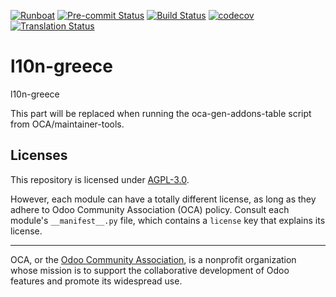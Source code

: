 
[![Runboat](https://img.shields.io/badge/runboat-Try%20me-875A7B.png)](https://runboat.odoo-community.org/builds?repo=OCA/l10n-greece&target_branch=18.0)
[![Pre-commit Status](https://github.com/OCA/l10n-greece/actions/workflows/pre-commit.yml/badge.svg?branch=18.0)](https://github.com/OCA/l10n-greece/actions/workflows/pre-commit.yml?query=branch%3A18.0)
[![Build Status](https://github.com/OCA/l10n-greece/actions/workflows/test.yml/badge.svg?branch=18.0)](https://github.com/OCA/l10n-greece/actions/workflows/test.yml?query=branch%3A18.0)
[![codecov](https://codecov.io/gh/OCA/l10n-greece/branch/18.0/graph/badge.svg)](https://codecov.io/gh/OCA/l10n-greece)
[![Translation Status](https://translation.odoo-community.org/widgets/l10n-greece-18-0/-/svg-badge.svg)](https://translation.odoo-community.org/engage/l10n-greece-18-0/?utm_source=widget)

<!-- /!\ do not modify above this line -->

# l10n-greece

l10n-greece

<!-- /!\ do not modify below this line -->

<!-- prettier-ignore-start -->

[//]: # (addons)

This part will be replaced when running the oca-gen-addons-table script from OCA/maintainer-tools.

[//]: # (end addons)

<!-- prettier-ignore-end -->

## Licenses

This repository is licensed under [AGPL-3.0](LICENSE).

However, each module can have a totally different license, as long as they adhere to Odoo Community Association (OCA)
policy. Consult each module's `__manifest__.py` file, which contains a `license` key
that explains its license.

----
OCA, or the [Odoo Community Association](http://odoo-community.org/), is a nonprofit
organization whose mission is to support the collaborative development of Odoo features
and promote its widespread use.
